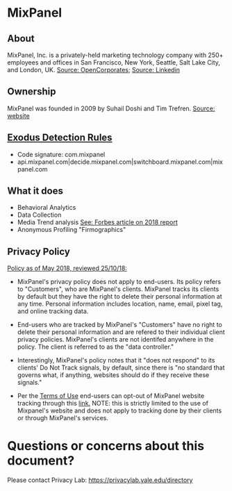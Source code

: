 # MixPanel

## About

MixPanel, Inc. is a privately-held marketing technology company with 250+ employees and offices in San Francisco, New York, Seattle, Salt Lake City, and London, UK.  [Source: OpenCorporates](https://opencorporates.com/companies/us_de/4689044); [Source: Linkedin](https://www.linkedin.com/company/mixpanel-inc-)

## Ownership

MixPanel was founded in 2009 by Suhail Doshi and Tim Trefren.  [Source: website](https://mixpanel.com/about/)

## [Exodus Detection Rules](https://exodus-privacy.eu.org)

* Code signature: com.mixpanel
* api\.mixpanel\.com|decide\.mixpanel\.com|switchboard\.mixpanel\.com|mixpanel\.com

## What it does

* Behavioral Analytics
* Data Collection
* Media Trend analysis [See: Forbes article on 2018 report](https://www.forbes.com/sites/curtissilver/2018/05/08/mixpanel-2018-media-benchmarks-report-reveals-the-truth-of-our-media/#19fc268d2349)
* Anonymous Profiling "Firmographics"

## Privacy Policy

[Policy as of May 2018, reviewed 25/10/18:](https://mixpanel.com/legal/privacy-policy/)

* MixPanel's privacy policy does not apply to end-users. Its policy refers to "Customers", who are MixPanel's clients.  MixPanel tracks its clients by default but they have the right to delete their personal information at any time.  Personal information includes location, name, email, pixel tag, and online tracking data.  

* End-users who are tracked by MixPanel's "Customers" have no right to delete their personal information and are refered to their individual client privacy policies.  MixPanel's clients are not identifed anywhere in the policy. The client is referred to as the "data controller."

* Interestingly, MixPanel's policy notes that it "does not respond" to its clients' Do Not Track signals, by default, since there is "no standard that governs what, if anything, websites should do if they receive these signals."

* Per the [Terms of Use](https://mixpanel.com/legal/terms-of-use/) end-users can opt-out of MixPanel website tracking through this [link.](https://mixpanel.com/optout)  NOTE: this is strictly limited to the use of Mixpanel's website and does not apply to tracking done by their clients or through MixPanel's services.  

# Questions or concerns about this document?
Please contact Privacy Lab: https://privacylab.yale.edu/directory
